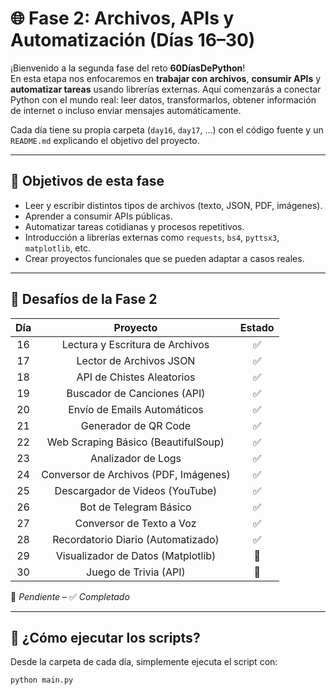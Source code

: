 # 🌐 Fase 2: Archivos, APIs y Automatización (Días 16–30)

¡Bienvenido a la segunda fase del reto **60DíasDePython**!  
En esta etapa nos enfocaremos en **trabajar con archivos**, **consumir APIs** y **automatizar tareas** usando librerías
externas. Aquí comenzarás a conectar Python con el mundo real: leer datos, transformarlos, obtener información de
internet o incluso enviar mensajes automáticamente.

Cada día tiene su propia carpeta (`day16`, `day17`, ...) con el código fuente y un `README.md` explicando el objetivo
del proyecto.

---

## 🎯 Objetivos de esta fase

- Leer y escribir distintos tipos de archivos (texto, JSON, PDF, imágenes).
- Aprender a consumir APIs públicas.
- Automatizar tareas cotidianas y procesos repetitivos.
- Introducción a librerías externas como `requests`, `bs4`, `pyttsx3`, `matplotlib`, etc.
- Crear proyectos funcionales que se pueden adaptar a casos reales.

---

## 📅 Desafíos de la Fase 2

| Día |               Proyecto                | Estado |
|:---:|:-------------------------------------:|:------:|
| 16  |    Lectura y Escritura de Archivos    |   ✅    |
| 17  |        Lector de Archivos JSON        |   ✅    |
| 18  |       API de Chistes Aleatorios       |   ✅    |
| 19  |      Buscador de Canciones (API)      |   ✅    |
| 20  |      Envío de Emails Automáticos      |   ✅    |
| 21  |         Generador de QR Code          |   ✅    |
| 22  |  Web Scraping Básico (BeautifulSoup)  |   ✅    |
| 23  |          Analizador de Logs           |   ✅    |
| 24  | Conversor de Archivos (PDF, Imágenes) |   ✅    |
| 25  |    Descargador de Videos (YouTube)    |   ✅    |
| 26  |        Bot de Telegram Básico         |   ✅    |
| 27  |       Conversor de Texto a Voz        |   ✅    |
| 28  |  Recordatorio Diario (Automatizado)   |   ✅    |
| 29  |  Visualizador de Datos (Matplotlib)   |   🔲   |
| 30  |         Juego de Trivia (API)         |   🔲   |

🔲 *Pendiente* – ✅ *Completado*

---

## 🚀 ¿Cómo ejecutar los scripts?

Desde la carpeta de cada día, simplemente ejecuta el script con:

```bash
python main.py
